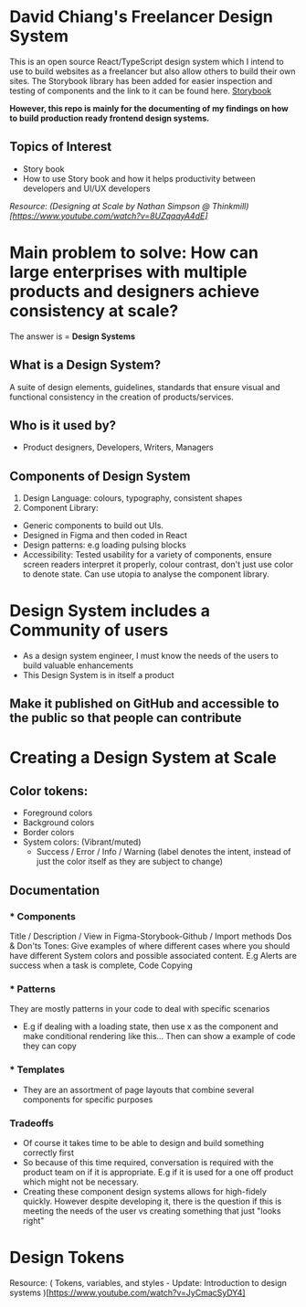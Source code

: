 # David Chiang's Freelancer Design System

This is an open source React/TypeScript design system which I intend to use to build websites as a freelancer but also allow others to build their own sites. The Storybook library has been added for easier inspection and testing of components and the link to it can be found here.
[Storybook]()

**However, this repo is mainly for the documenting of my findings on how to build production ready frontend design systems.**

## Topics of Interest
- Story book
- How to use Story book and how it helps productivity between developers and UI/UX developers

*Resource: (Designing at Scale by Nathan Simpson @ Thinkmill)[https://www.youtube.com/watch?v=8UZqaayA4dE]*
# Main problem to solve: How can large enterprises with multiple products and designers achieve consistency at scale? 
The answer is = **Design Systems**

## What is a Design System?
A suite of design elements, guidelines, standards that ensure visual and functional consistency in the creation of products/services.

## Who is it used by?
- Product designers, Developers, Writers, Managers

## Components of Design System
1. Design Language: colours, typography, consistent shapes
2. Component Library: 
- Generic components to build out UIs. 
- Designed in Figma and then coded in React 
- Design patterns: e.g loading pulsing blocks
- Accessibility: Tested usability for a variety of components, ensure screen readers interpret it properly, colour contrast, don't just use color to denote state. Can use utopia to analyse the component library. 

# Design System includes a Community of users
- As a design system engineer, I must know the needs of the users to build valuable enhancements
- This Design System is in itself a product

## Make it published on GitHub and accessible to the public so that people can contribute

# Creating a Design System at Scale
## Color tokens:
- Foreground colors
- Background colors
- Border colors
- System colors: (Vibrant/muted)
    * Success / Error / Info / Warning (label denotes the intent, instead of just the color itself as they are subject to change)

## Documentation
### * Components
Title / 
Description / 
View in Figma-Storybook-Github /
Import methods
Dos & Don'ts
Tones: Give examples of where different cases where you should have different System colors and possible associated content. E.g Alerts are success when a task is complete, 
Code Copying

### * Patterns
They are mostly patterns in your code to deal with specific scenarios
- E.g if dealing with a loading state, then use x as the component and make conditional rendering like this... Then can show a example of code they can copy 

### * Templates
- They are an assortment of page layouts that combine several components for specific purposes

### Tradeoffs
- Of course it takes time to be able to design and build something correctly first
- So because of this time required, conversation is required with the product team on if it is appropriate. E.g if it is used for a one off product which might not be necessary.
- Creating these component design systems allows for high-fidely quickly. However despite developing it, there is the question if this is meeting the needs of the user vs creating something that just "looks right"

# Design Tokens
Resource: ( Tokens, variables, and styles - Update: Introduction to design systems )[https://www.youtube.com/watch?v=JyCmacSyDY4]
